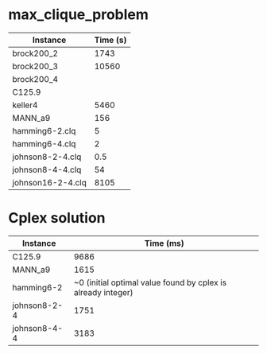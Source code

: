 # max_clique_problem

Instance|Time (s)
---|---|
brock200_2|1743
brock200_3|10560
brock200_4|
C125.9|
keller4|5460
MANN_a9|156
hamming6-2.clq|5
hamming6-4.clq|2
johnson8-2-4.clq|0.5
johnson8-4-4.clq|54
johnson16-2-4.clq|8105


# Cplex solution

Instance|Time (ms)
---|---|
C125.9| 9686
MANN_a9| 1615
hamming6-2| ~0 (initial optimal value found by cplex is already integer)
johnson8-2-4| 1751
johnson8-4-4| 3183

